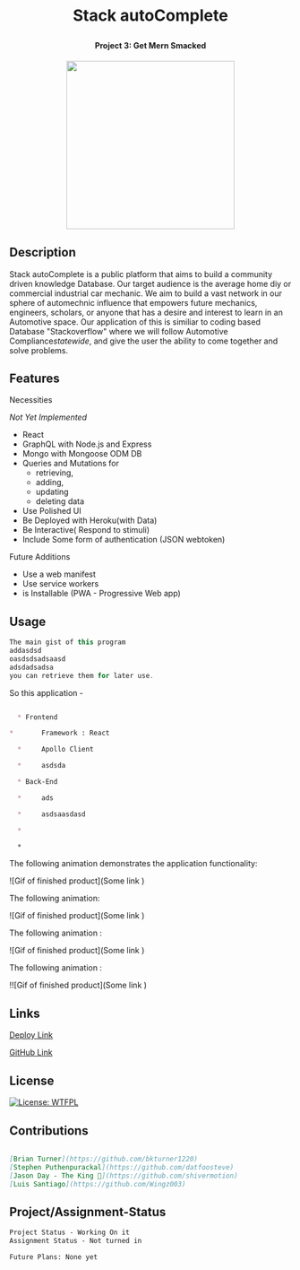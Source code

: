 <link rel="preconnect" href="https://fonts.googleapis.com">
<link rel="preconnect" href="https://fonts.gstatic.com" crossorigin>
<link href="https://fonts.googleapis.com/css2?family=Open+Sans&family=Orbitron:wght@777&family=Roboto+Mono:wght@500&display=swap" rel="stylesheet">

# <p align="center"> **Stack autoComplete**
#### <p align="center">Project 3: Get Mern Smacked
 
</p>

<p align="center">
 
  <img width="300" height="300" src="https://imgur.com/EPFW50c">
 
</p>


## Description

Stack autoComplete is a public platform that aims to build a community driven knowledge Database. Our target audience is the average home diy or commercial industrial car mechanic. We aim to build a vast network in our sphere of automechnic influence that empowers future mechanics, engineers, scholars, or anyone that has a desire and interest to learn in an Automotive space. Our application of this is similiar to coding based Database "Stackoverflow" where we will follow Automotive Compliance*statewide*, and give the user the ability to come together and solve problems.


## Features
Necessities
 
 *Not Yet Implemented*
 * React
 * GraphQL with Node.js and Express
 * Mongo with Mongoose ODM DB
 * Queries and Mutations for 
     * retrieving, 
     * adding, 
     * updating
     * deleting data
 * Use Polished UI
 * Be Deployed with Heroku(with Data)
 * Be Interactive( Respond to stimuli)
 * Include Some form of authentication (JSON webtoken)

Future Additions
 * Use a web manifest
 * Use service workers
 * is Installable (PWA - Progressive Web app)

## Usage

```c++
The main gist of this program
addasdsd
oasdsdsadsaasd
adsdadsadsa
you can retrieve them for later use.
```

So this application - 

```md

  * Frontend

*       Framework : React

  *     Apollo Client

  *     asdsda

  * Back-End

  *     ads

  *     asdsaasdasd

  *     

  *

```

The following animation demonstrates the application functionality:

![Gif of finished product](Some link )

The following animation:

![Gif of finished product](Some link )

The following animation :

![Gif of finished product](Some link )

The following animation :

!![Gif of finished product](Some link )


## Links

[Deploy Link](https://warm-hollows-57270.herokuapp.com/)

[GitHub Link](https://github.com/bkturner1220/stack_autocomplete)

## License

[![License: WTFPL](https://img.shields.io/badge/License-WTFPL-brightgreen.svg)](http://www.wtfpl.net/about/)

## Contributions
```md

[Brian Turner](https://github.com/bkturner1220)
[Stephen Puthenpurackal](https://github.com/datfoosteve)
[Jason Day - The King 👑](https://github.com/shivermotion)
[Luis Santiago](https://github.com/Wingz003)
```
## Project/Assignment-Status
```md
Project Status - Working On it
Assignment Status - Not turned in

Future Plans: None yet
```

